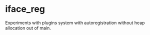 # iface_reg

Experiments with plugins system with autoregistration without heap allocation out of main.
